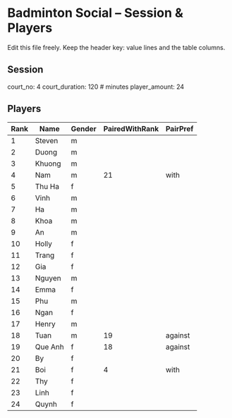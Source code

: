 # Badminton Social – Session & Players

Edit this file freely. Keep the header key: value lines and the table columns.

## Session
court_no: 4
court_duration: 120  # minutes
player_amount: 24

## Players
| Rank | Name | Gender | PairedWithRank | PairPref |
| ---- | ---- | ------ | -------------- | -------- |
| 1 | Steven | m |  |  |
| 2 | Duong | m |  |  |
| 3 | Khuong | m |  |  |
| 4 | Nam | m | 21 | with |
| 5 | Thu Ha | f |  |  |
| 6 | Vinh | m |  |  |
| 7 | Ha | m |  |  |
| 8 | Khoa | m |  |  |
| 9 | An | m |  |  |
| 10 | Holly | f |  |  |
| 11 | Trang | f |  |  |
| 12 | Gia | f |  |  |
| 13 | Nguyen | m |  |  |
| 14 | Emma | f |  |  |
| 15 | Phu | m |  |  |
| 16 | Ngan | f |  |  |
| 17 | Henry | m |  |  |
| 18 | Tuan | m | 19 | against |
| 19 | Que Anh | f | 18 | against |
| 20 | By | f |  |  |
| 21 | Boi | f | 4 | with |
| 22 | Thy | f |  |  |
| 23 | Linh | f |  |  |
| 24 | Quynh | f |  |  |
